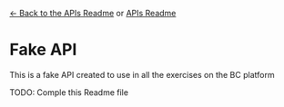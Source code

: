 [<- Back to the APIs Readme](../docs/README.md) or [APIs Readme](../README.md)

# Fake API

This is a fake API created to use in all the exercises on the BC platform

TODO: Comple this Readme file